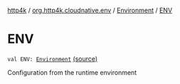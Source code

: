 [http4k](../../index.md) / [org.http4k.cloudnative.env](../index.md) / [Environment](index.md) / [ENV](./-e-n-v.md)

# ENV

`val ENV: `[`Environment`](index.md) [(source)](https://github.com/http4k/http4k/blob/master/http4k-cloudnative/src/main/kotlin/org/http4k/cloudnative/env/Environment.kt#L42)

Configuration from the runtime environment

